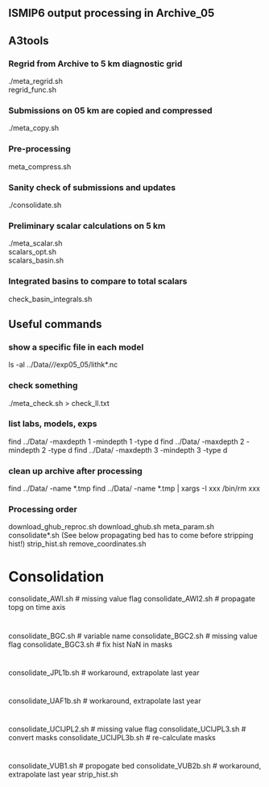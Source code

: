 ## ISMIP6 output processing in Archive_05

## A3tools

### Regrid from Archive to 5 km diagnostic grid
./meta_regrid.sh <br>
	regrid_func.sh

### Submissions on 05 km are copied and compressed
./meta_copy.sh

### Pre-processing
meta_compress.sh

### Sanity check of submissions and updates
./consolidate.sh <br>


### Preliminary scalar calculations on 5 km

./meta_scalar.sh <br>
scalars_opt.sh <br>
scalars_basin.sh <br>

### Integrated basins to compare to total scalars 
check_basin_integrals.sh <br>


## Useful commands

### show a specific file in each model
ls -al  ../Data/*/*/exp05_05/lithk*.nc

### check something
./meta_check.sh > check_ll.txt

### list labs, models, exps
find ../Data/ -maxdepth 1 -mindepth 1 -type d
find ../Data/ -maxdepth 2 -mindepth 2 -type d
find ../Data/ -maxdepth 3 -mindepth 3 -type d

### clean up archive after processing
find ../Data/ -name *.tmp 
find ../Data/ -name *.tmp | xargs -I xxx /bin/rm xxx

### Processing order
download_ghub_reproc.sh
download_ghub.sh
meta_param.sh
   consolidate*.sh (See below propagating bed has to come before stripping hist!)
strip_hist.sh
remove_coordinates.sh


# Consolidation
consolidate_AWI.sh	# missing value flag 
consolidate_AWI2.sh	# propagate topg on time axis
#
consolidate_BGC.sh	# variable name 
consolidate_BGC2.sh	# missing value flag
consolidate_BGC3.sh     # fix hist NaN in masks
#
consolidate_JPL1b.sh    # workaround, extrapolate last year
#
consolidate_UAF1b.sh    # workaround, extrapolate last year
#
consolidate_UCIJPL2.sh  # missing value flag
consolidate_UCIJPL3.sh  # convert masks
consolidate_UCIJPL3b.sh # re-calculate masks
#
consolidate_VUB1.sh     # propogate bed
consolidate_VUB2b.sh    # workaround, extrapolate last year
strip_hist.sh
#
